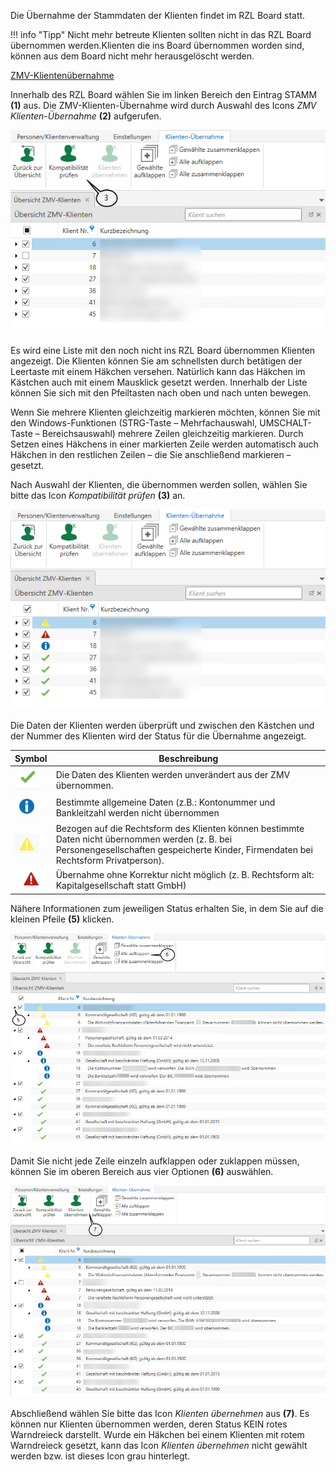 Die Übernahme der Stammdaten der Klienten findet im RZL Board statt.

!!! info "Tipp"
    Nicht mehr betreute Klienten sollten nicht in das RZL Board übernommen werden.Klienten die ins Board übernommen worden sind, können aus dem Board nicht mehr herausgelöscht werden.

[ZMV-Klientenübernahme](<img/image373.png>)

Innerhalb des RZL Board wählen Sie im linken Bereich den Eintrag STAMM **(1)** aus. Die ZMV-Klienten-Übernahme wird durch Auswahl des Icons
*ZMV Klienten-Übernahme* **(2)** aufgerufen.


![Kompatibilität prüfen](<img/image374.png>)

Es wird eine Liste mit den noch nicht ins RZL Board übernommen Klienten
angezeigt. Die Klienten können Sie am schnellsten durch betätigen der
Leertaste mit einem Häkchen versehen. Natürlich kann das Häkchen im
Kästchen auch mit einem Mausklick gesetzt werden. Innerhalb der Liste
können Sie sich mit den Pfeiltasten nach oben und nach unten bewegen.

Wenn Sie mehrere Klienten gleichzeitig markieren möchten, können Sie mit
den Windows-Funktionen (STRG-Taste – Mehrfachauswahl, UMSCHALT-Taste –
Bereichsauswahl) mehrere Zeilen gleichzeitig markieren. Durch Setzen
eines Häkchens in einer markierten Zeile werden automatisch auch Häkchen
in den restlichen Zeilen – die Sie anschließend markieren – gesetzt.

Nach Auswahl der Klienten, die übernommen werden sollen, wählen Sie
bitte das Icon *Kompatibilität prüfen* **(3)** an.

![Status nach Prüfung](<img/image375.png>)

Die Daten der Klienten werden überprüft und zwischen den Kästchen und
der Nummer des Klienten wird der Status für die Übernahme angezeigt.

| Symbol                                    | Beschreibung                                                                                                                                                                            |
| ----------------------------------------- | --------------------------------------------------------------------------------------------------------------------------------------------------------------------------------------- |
| ![Status Hakerl](<img/image376.png>)      | Die Daten des Klienten werden unverändert aus der ZMV übernommen.                                                                                                                       |
| ![Status i Symbol](<img/image377.png>)    | Bestimmte allgemeine Daten (z.B.: Kontonummer und Bankleitzahl werden nicht übernommen                                                                                                  |
| ![Status Warndreieck](<img/image378.png>) | Bezogen auf die Rechtsform des Klienten können bestimmte Daten nicht übernommen werden (z. B. bei Personengesellschaften gespeicherte Kinder, Firmendaten bei Rechtsform Privatperson). |
| ![Status X](<img/image379.png>)           | Übernahme ohne Korrektur nicht möglich (z. B. Rechtsform alt: Kapitalgesellschaft statt GmbH)                                                                                           |

Nähere Informationen zum jeweiligen Status erhalten Sie, in dem Sie auf
die kleinen Pfeile **(5)** klicken.

![Details aufklappen](<img/image380.png>)

Damit Sie nicht jede Zeile einzeln aufklappen oder zuklappen müssen,
können Sie im oberen Bereich aus vier Optionen **(6)** auswählen.

![Klienten übernehmen](<img/image381.png>)

Abschließend wählen Sie bitte das Icon *Klienten übernehmen* aus
**(7)**. Es können nur Klienten übernommen werden, deren Status KEIN
rotes Warndreieck darstellt. Wurde ein Häkchen bei einem Klienten mit
rotem Warndreieck gesetzt, kann das Icon *Klienten übernehmen* nicht
gewählt werden bzw. ist dieses Icon grau hinterlegt.